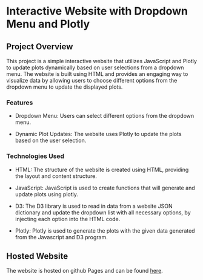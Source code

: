 # Interactive Website with Dropdown Menu and Plotly

## Project Overview

This project is a simple interactive website that utilizes JavaScript and Plotly to update plots dynamically based on user selections from a dropdown menu. The website is built using HTML and provides an engaging way to visualize data by allowing users to choose different options from the dropdown menu to update the displayed plots.

### Features
- Dropdown Menu: Users can select different options from the dropdown menu.

- Dynamic Plot Updates: The website uses Plotly to update the plots based on the user selection.

### Technologies Used

- HTML: The structure of the website is created using HTML, providing the layout and content structure.

- JavaScript: JavaScript is used to create functions that will generate and update plots using plotly.

- D3: The D3 library is used to read in data from a website JSON dictionary and update the dropdown list with all necessary options, by injecting each option into the HTML code.

- Plotly: Plotly is used to generate the plots with the given data generated from the Javascript and D3 program.

## Hosted Website

The website is hosted on github Pages and can be found [here](https://ncervantez.github.io/).
